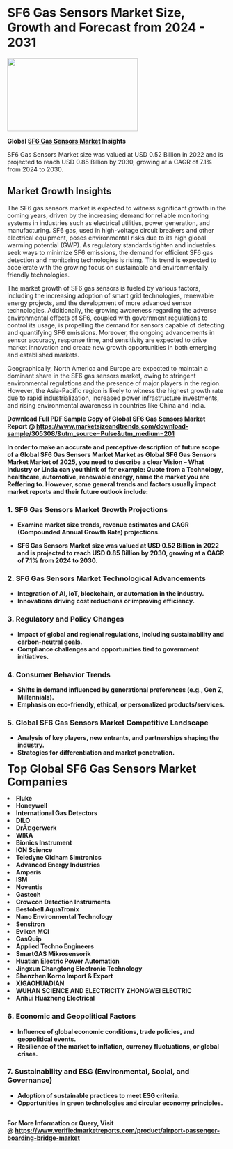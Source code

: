 <H1>SF6 Gas Sensors Market Size, Growth and Forecast from 2024 - 2031</H1><img class="aligncenter size-medium wp-image-584254" src="https://thirdeyenews.in/wp-content/uploads/2024/09/Global-Market-Research-300x168.jpeg" alt="" width="300" height="168" /><p><strong>Global&nbsp;<a href="https://www.marketsizeandtrends.com/download-sample/305308/&amp;utm_source=Pulse&amp;utm_medium=201">SF6 Gas Sensors Market</a> Insights</strong></p><p>SF6 Gas Sensors Market size was valued at USD 0.52 Billion in 2022 and is projected to reach USD 0.85 Billion by 2030, growing at a CAGR of 7.1% from 2024 to 2030.</p><p><h2>Market Growth Insights</h2> <p>The SF6 gas sensors market is expected to witness significant growth in the coming years, driven by the increasing demand for reliable monitoring systems in industries such as electrical utilities, power generation, and manufacturing. SF6 gas, used in high-voltage circuit breakers and other electrical equipment, poses environmental risks due to its high global warming potential (GWP). As regulatory standards tighten and industries seek ways to minimize SF6 emissions, the demand for efficient SF6 gas detection and monitoring technologies is rising. This trend is expected to accelerate with the growing focus on sustainable and environmentally friendly technologies.</p> <p><strong></strong></p> <p>The market growth of SF6 gas sensors is fueled by various factors, including the increasing adoption of smart grid technologies, renewable energy projects, and the development of more advanced sensor technologies. Additionally, the growing awareness regarding the adverse environmental effects of SF6, coupled with government regulations to control its usage, is propelling the demand for sensors capable of detecting and quantifying SF6 emissions. Moreover, the ongoing advancements in sensor accuracy, response time, and sensitivity are expected to drive market innovation and create new growth opportunities in both emerging and established markets.</p> <p>Geographically, North America and Europe are expected to maintain a dominant share in the SF6 gas sensors market, owing to stringent environmental regulations and the presence of major players in the region. However, the Asia-Pacific region is likely to witness the highest growth rate due to rapid industrialization, increased power infrastructure investments, and rising environmental awareness in countries like China and India.</p> <p><strong></p><p><span class=""><strong>Download Full PDF Sample Copy of Global SF6 Gas Sensors Market Report</strong> @ <a href="https://www.marketsizeandtrends.com/download-sample/305308/&amp;utm_source=Pulse&amp;utm_medium=201" target="_blank">https://www.marketsizeandtrends.com/download-sample/305308/&amp;utm_source=Pulse&amp;utm_medium=201</a></span></p><p>In order to make an accurate and perceptive description of future scope of a Global&nbsp;SF6 Gas Sensors Market Market as Global&nbsp;SF6 Gas Sensors Market Market of 2025, you need to describe a clear Vision &ndash; What Industry or Linda can you think of for example: Quote from a Technology, healthcare, automotive, renewable energy, name the market you are Reffering to. However, some general trends and factors usually impact market reports and their future outlook include:</p><h3>1.&nbsp;<strong>SF6 Gas Sensors Market Growth Projections</strong></h3><ul><li>Examine market size trends, revenue estimates and CAGR (Compounded Annual Growth Rate) projections.</li><li><p>SF6 Gas Sensors Market size was valued at USD 0.52 Billion in 2022 and is projected to reach USD 0.85 Billion by 2030, growing at a CAGR of 7.1% from 2024 to 2030.</p></li></ul><h3>2.&nbsp;<strong>SF6 Gas Sensors Market Technological Advancements</strong></h3><ul><li>Integration of AI, IoT, blockchain, or automation in the industry.</li><li>Innovations driving cost reductions or improving efficiency.</li></ul><h3>3.&nbsp;<strong>Regulatory and Policy Changes</strong></h3><ul><li>Impact of global and regional regulations, including sustainability and carbon-neutral goals.</li><li>Compliance challenges and opportunities tied to government initiatives.</li></ul><h3>4.&nbsp;<strong>Consumer Behavior Trends</strong></h3><ul><li>Shifts in demand influenced by generational preferences (e.g., Gen Z, Millennials).</li><li>Emphasis on eco-friendly, ethical, or personalized products/services.</li></ul><h3>5.&nbsp;<strong>Global SF6 Gas Sensors Market Competitive Landscape</strong></h3><ul><li>Analysis of key players, new entrants, and partnerships shaping the industry.</li><li>Strategies for differentiation and market penetration.</li></ul><p data-pm-slice="1 1 []"><span style="color: inherit; font-family: inherit; font-size: 25px;">Top Global SF6 Gas Sensors Market Companies</span></p><div class="" data-test-id=""><p><li>Fluke</li><li> Honeywell</li><li> International Gas Detectors</li><li> DILO</li><li> DrÃ¤gerwerk</li><li> WIKA</li><li> Bionics Instrument</li><li> ION Science</li><li> Teledyne Oldham Simtronics</li><li> Advanced Energy Industries</li><li> Amperis</li><li> ISM</li><li> Noventis</li><li> Gastech</li><li> Crowcon Detection Instruments</li><li> Bestobell AquaTronix</li><li> Nano Environmental Technology</li><li> Sensitron</li><li> Evikon MCI</li><li> GasQuip</li><li> Applied Techno Engineers</li><li> SmartGAS Mikrosensorik</li><li> Huatian Electric Power Automation</li><li> Jingxun Changtong Electronic Technology</li><li> Shenzhen Korno Import & Export</li><li> XIGAOHUADIAN</li><li> WUHAN SCIENCE AND ELECTRICITY ZHONGWEI ELEOTRIC</li><li> Anhui Huazheng Electrical</li></p></div><h3>6.&nbsp;<strong>Economic and Geopolitical Factors</strong></h3><ul><li>Influence of global economic conditions, trade policies, and geopolitical events.</li><li>Resilience of the market to inflation, currency fluctuations, or global crises.</li></ul><h3>7.&nbsp;<strong>Sustainability and ESG (Environmental, Social, and Governance)</strong></h3><ul><li>Adoption of sustainable practices to meet ESG criteria.</li><li>Opportunities in green technologies and circular economy principles.</li></ul><h2><strong style="font-size: 14px;">For More Information or Query, Visit @&nbsp;</strong><a style="background-color: #ffffff; font-size: 14px;" href="https://www.marketsizeandtrends.com/report/sf6-gas-sensors-market/" target="_blank">https://www.verifiedmarketreports.com/product/airport-passenger-boarding-bridge-market</a></h2>
